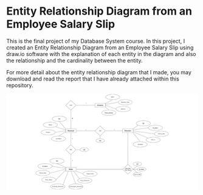 # Entity Relationship Diagram from an Employee Salary Slip
This is the final project of my Database System course. In this project, I created an Entity Relationship Diagram from an Employee Salary Slip using draw.io software with the explanation of each entity in the diagram and also the relationship and the cardinality between the entity.

For more detail about the entity relationship diagram that I made, you may download and read the report that I have already attached within this repository.

![](ERD.png)
